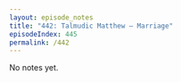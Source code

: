 ```yaml
---
layout: episode_notes
title: "442: Talmudic Matthew — Marriage"
episodeIndex: 445
permalink: /442
---
```

No notes yet.

